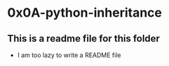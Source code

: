 # 0x0A-python-inheritance
## This is a readme file for this folder
- I am too lazy to write a README file
